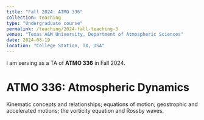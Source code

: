 ```yaml
---
title: "Fall 2024: ATMO 336"
collection: teaching
type: "Undergraduate course"
permalink: /teaching/2024-fall-teaching-3
venue: "Texas A&M University, Department of Atmospheric Sciences"
date: 2024-08-19
location: "College Station, TX, USA"
---
```


I am serving as a TA of **ATMO 336** in Fall 2024.

ATMO 336: Atmospheric Dynamics
==============================
Kinematic concepts and relationships; equations of motion; geostrophic and accelerated motions; the vorticity equation and Rossby waves.
